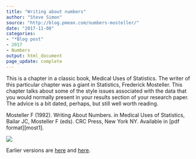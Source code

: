```yaml
---
title: "Writing about numbers"
author: "Steve Simon"
source: "http://blog.pmean.com/numbers-mosteller/"
date: "2017-11-08"
categories:
- "*Blog post"
- 2017
- Numbers
output: html_document
page_update: complete
---
```


This is a chapter in a classic book, Medical Uses of Statistics. The writer of this particular chapter was a giant in Statistics, Frederick Mosteller. This chapter talks about some of the style issues associated with the data that you would normally present in your results section of your research paper. The advice is a bit dated, perhaps, but still well worth reading.

<!---More--->

Mosteller F (1992). Writing About Numbers. in Medical Uses of Statistics, Bailar JC, Mosteller F (eds). CRC Press, New York NY. Available in [pdf format][most1].

![](http://www.pmean.com/new-images/17/numbers-mosteller01.png)



 
Earlier versions are [here][sim1] and [here][sim2].
 
[sim1]: http://blog.pmean.com/numbers-mosteller/
[sim2]: http://new.pmean.com/numbers-mosteller/
 
